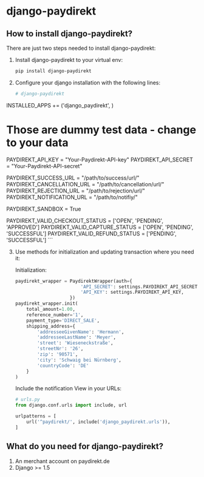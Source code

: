 # django-paydirekt

## How to install django-paydirekt?

There are just two steps needed to install django-paydirekt:

1. Install django-paydirekt to your virtual env:

	```bash
	pip install django-paydirekt
	```

2. Configure your django installation with the following lines:

	```python
    # django-paydirekt
INSTALLED_APPS += ('django_paydirekt', )

# Those are dummy test data - change to your data
PAYDIREKT_API_KEY = "Your-Paydirekt-API-key"
PAYDIREKT_API_SECRET = "Your-Paydirekt-API-secret"

PAYDIREKT_SUCCESS_URL = "/path/to/success/url/"
PAYDIREKT_CANCELLATION_URL = "/path/to/cancellation/url/"
PAYDIREKT_REJECTION_URL = "/path/to/rejection/url/"
PAYDIREKT_NOTIFICATION_URL = "/path/to/notifiy/"

PAYDIREKT_SANDBOX = True

PAYDIREKT_VALID_CHECKOUT_STATUS = ['OPEN', 'PENDING', 'APPROVED']
PAYDIREKT_VALID_CAPTURE_STATUS = ['OPEN', 'PENDING', 'SUCCESSFUL']
PAYDIREKT_VALID_REFUND_STATUS = ['PENDING', 'SUCCESSFUL']
	```

3. Use methods for initialization and updating transaction where you need it:

    Initialization:

	```python
    paydirekt_wrapper = PaydirektWrapper(auth={
                            'API_SECRET': settings.PAYDIREKT_API_SECRET,
                            'API_KEY': settings.PAYDIREKT_API_KEY,
                        })
    paydirekt_wrapper.init(
        total_amount=1.00,
        reference_number='1',
        payment_type='DIRECT_SALE',
        shipping_address={
            'addresseeGivenName': 'Hermann',
            'addresseeLastName': 'Meyer',
            'street': 'Wieseneckstraße',
            'streetNr': '26',
            'zip': '90571',
            'city': 'Schwaig bei Nürnberg',
            'countryCode': 'DE'
        }
    )

	```

    Include the notification View in your URLs:

	```python
    # urls.py
    from django.conf.urls import include, url

    urlpatterns = [
        url('^paydirekt/', include('django_paydirekt.urls')),
    ]
	```

## What do you need for django-paydirekt?

1. An merchant account on paydirekt.de
2. Django >= 1.5
